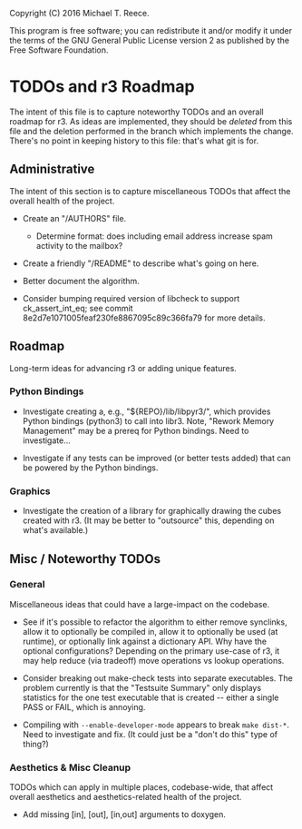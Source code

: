 Copyright (C) 2016 Michael T. Reece.

This program is free software; you can redistribute it and/or modify
it under the terms of the GNU General Public License version 2 as
published by the Free Software Foundation.

# TODOs and r3 Roadmap

The intent of this file is to capture noteworthy TODOs and an overall roadmap
for r3. As ideas are implemented, they should be _deleted_ from this file and
the deletion performed in the branch which implements the change. There's no
point in keeping history to this file: that's what git is for.


## Administrative

The intent of this section is to capture miscellaneous TODOs that affect the
overall health of the project.

* Create an "/AUTHORS" file.
    * Determine format: does including email address increase spam activity to
      the mailbox?

* Create a friendly "/README" to describe what's going on here.

* Better document the algorithm.

* Consider bumping required version of libcheck to support ck_assert_int_eq;
  see commit 8e2d7e1071005feaf230fe8867095c89c366fa79 for more details.


## Roadmap

Long-term ideas for advancing r3 or adding unique features.

### Python Bindings

* Investigate creating a, e.g., "${REPO}/lib/libpyr3/", which provides Python
  bindings (python3) to call into libr3. Note, "Rework Memory Management" may
  be a prereq for Python bindings. Need to investigate...

* Investigate if any tests can be improved (or better tests added) that can be
  powered by the Python bindings.

### Graphics

* Investigate the creation of a library for graphically drawing the cubes
  created with r3. (It may be better to "outsource" this, depending on what's
  available.)


## Misc / Noteworthy TODOs

### General

Miscellaneous ideas that could have a large-impact on the codebase.

* See if it's possible to refactor the algorithm to either remove synclinks,
  allow it to optionally be compiled in, allow it to optionally be used (at
  runtime), or optionally link against a dictionary API. Why have the optional
  configurations? Depending on the primary use-case of r3, it may help reduce
  (via tradeoff) move operations vs lookup operations.

* Consider breaking out make-check tests into separate executables. The problem
  currently is that the "Testsuite Summary" only displays statistics for the
  one test executable that is created -- either a single PASS or FAIL, which is
  annoying.

* Compiling with `--enable-developer-mode` appears to break `make dist-*`. Need
  to investigate and fix. (It could just be a "don't do this" type of thing?)


### Aesthetics & Misc Cleanup

TODOs which can apply in multiple places, codebase-wide, that affect overall
aesthetics and aesthetics-related health of the project.

* Add missing [in], [out], [in,out] arguments to doxygen.
